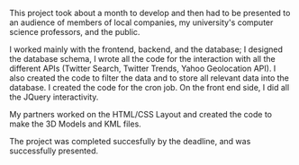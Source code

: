 This project took about a month to develop and then had to be presented to an audience of members of local companies,
my university's computer science professors, and the public.

I worked mainly with the frontend, backend, and the database; I designed the database schema, I wrote all the code for the interaction with all the different APIs (Twitter Search, Twitter Trends, Yahoo Geolocation API).
I also created the code to filter the data and to store all relevant data into the database.
I created the code for the cron job.
On the front end side, I did all the JQuery interactivity.

My partners worked on the HTML/CSS Layout and created the code to make the 3D Models and KML files.

The project was completed succesfully by the deadline, and was successfully presented.

